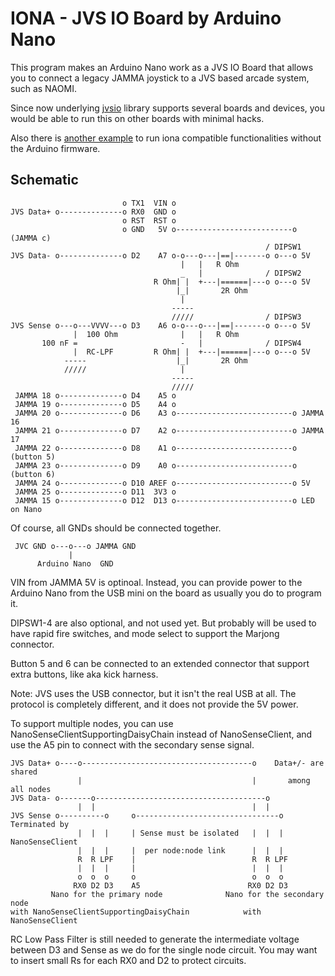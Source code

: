 # IONA - JVS IO Board by Arduino Nano

This program makes an Arduino Nano work as a JVS IO Board that allows you
to connect a legacy JAMMA joystick to a JVS based arcade system, such as NAOMI.

Since now underlying [jvsio](https://github.com/toyoshim/jvsio) library
supports several boards and devices, you would be able to run this on
other boards with minimal hacks.

Also there is [another example](https://github.com/toyoshim/iona-js)
to run iona compatible functionalities without the Arduino firmware.

## Schematic
```
                         o TX1  VIN o
JVS Data+ o--------------o RX0  GND o
                         o RST  RST o
                         o GND   5V o--------------------------o (JAMMA c)
                                                         / DIPSW1
JVS Data- o--------------o D2    A7 o-o---o---|==|-------o o---o 5V
                                      |   |   R Ohm
                                      _   |              / DIPSW2
                                R Ohm| |  +---|======|---o o---o 5V
                                     |_|       2R Ohm
                                      |
                                    -----
                                    /////                / DIPSW3
JVS Sense o---o---VVVV---o D3    A6 o-o---o---|==|-------o o---o 5V
              |  100 Ohm              |   |   R Ohm
       100 nF =                       -   |              / DIPSW4
              |  RC-LPF         R Ohm| |  +---|======|---o o---o 5V
            -----                    |_|       2R Ohm
            /////                     |
                                    -----
                                    /////
 JAMMA 18 o--------------o D4    A5 o
 JAMMA 19 o--------------o D5    A4 o
 JAMMA 20 o--------------o D6    A3 o--------------------------o JAMMA 16
 JAMMA 21 o--------------o D7    A2 o--------------------------o JAMMA 17
 JAMMA 22 o--------------o D8    A1 o--------------------------o (button 5)
 JAMMA 23 o--------------o D9    A0 o--------------------------o (button 6)
 JAMMA 24 o--------------o D10 AREF o--------------------------o 5V
 JAMMA 25 o--------------o D11  3V3 o
 JAMMA 15 o--------------o D12  D13 o--------------------------o LED on Nano
```
Of course, all GNDs should be connected together.
```
 JVC GND o---o---o JAMMA GND
             |
      Arduino Nano  GND
```
VIN from JAMMA 5V is optinoal. Instead, you can provide power to the Arduino
Nano from the USB mini on the board as usually you do to program it.

DIPSW1-4 are also optional, and not used yet. But probably will be used to have
rapid fire switches, and mode select to support the Marjong connector.

Button 5 and 6 can be connected to an extended connector that support extra
buttons, like aka kick harness.

Note: JVS uses the USB connector, but it isn't the real USB at all.
The protocol is completely different, and it does not provide the 5V power.

To support multiple nodes, you can use NanoSenseClientSupportingDaisyChain
instead of NanoSenseClient, and use the A5 pin to connect with the secondary
sense signal.
```
JVS Data+ o----o--------------------------------------o    Data+/- are shared
               |                                      |       among all nodes
JVS Data- o-------o--------------------------------------o
               |  |                                   |  |
JVS Sense o----------o     o--------------------------------o  Terminated by
               |  |  |     | Sense must be isolated   |  |  |   NanoSenseClient
               |  |  |     |  per node:node link      |  |  |
               R  R LPF    |                          R  R LPF
               |  |  |     |                          |  |  |
               o  o  o     o                          o  o  o
              RX0 D2 D3    A5                        RX0 D2 D3
         Nano for the primary node              Nano for the secondary node
with NanoSenseClientSupportingDaisyChain            with NanoSenseClient
```
RC Low Pass Filter is still needed to generate the intermediate voltage between D3 and Sense as we do for the single node circuit.
You may want to insert small Rs for each RX0 and D2 to protect circuits.
